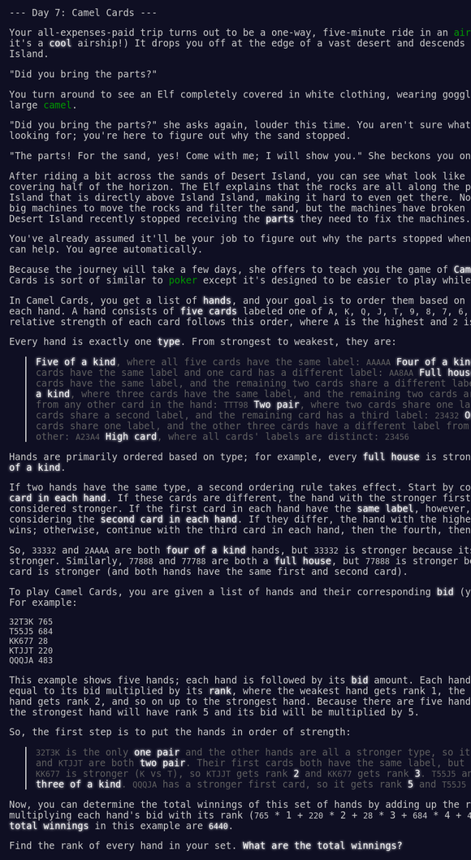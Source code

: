 --- Day 7: Camel Cards ---

Your all-expenses-paid trip turns out to be a one-way, five-minute ride in an [airship](https://en.wikipedia.org/wiki/Airship). (At least it's a <span title="Please only read this sentence while listening to 'The Airship Blackjack' from the Final Fantasy 6 soundtrack."><em>cool</em> airship</span>!) It drops you off at the edge of a vast desert and descends back to Island Island.

"Did you bring the parts?"

You turn around to see an Elf completely covered in white clothing, wearing goggles, and riding a large [camel](https://en.wikipedia.org/wiki/Dromedary).

"Did you bring the parts?" she asks again, louder this time. You aren't sure what parts she's looking for; you're here to figure out why the sand stopped.

"The parts! For the sand, yes! Come with me; I will show you." She beckons you onto the camel.

After riding a bit across the sands of Desert Island, you can see what look like very large rocks covering half of the horizon. The Elf explains that the rocks are all along the part of Desert Island that is directly above Island Island, making it hard to even get there. Normally, they use big machines to move the rocks and filter the sand, but the machines have broken down because Desert Island recently stopped receiving the <em>parts</em> they need to fix the machines.

You've already assumed it'll be your job to figure out why the parts stopped when she asks if you can help. You agree automatically.

Because the journey will take a few days, she offers to teach you the game of <em>Camel Cards</em>. Camel Cards is sort of similar to [poker](https://en.wikipedia.org/wiki/List_of_poker_hands) except it's designed to be easier to play while riding a camel.

In Camel Cards, you get a list of <em>hands</em>, and your goal is to order them based on the <em>strength</em> of each hand. A hand consists of <em>five cards</em> labeled one of <code>A</code>, <code>K</code>, <code>Q</code>, <code>J</code>, <code>T</code>, <code>9</code>, <code>8</code>, <code>7</code>, <code>6</code>, <code>5</code>, <code>4</code>, <code>3</code>, or <code>2</code>. The relative strength of each card follows this order, where <code>A</code> is the highest and <code>2</code> is the lowest.

Every hand is exactly one <em>type</em>. From strongest to weakest, they are:

> <em>Five of a kind</em>, where all five cards have the same label: <code>AAAAA</code></li>
> <em>Four of a kind</em>, where four cards have the same label and one card has a different label: <code>AA8AA</code></li>
> <em>Full house</em>, where three cards have the same label, and the remaining two cards share a different label: <code>23332</code></li>
> <em>Three of a kind</em>, where three cards have the same label, and the remaining two cards are each different from any other card in the hand: <code>TTT98</code></li>
> <em>Two pair</em>, where two cards share one label, two other cards share a second label, and the remaining card has a third label: <code>23432</code></li>
> <em>One pair</em>, where two cards share one label, and the other three cards have a different label from the pair and each other: <code>A23A4</code></li>
> <em>High card</em>, where all cards' labels are distinct: <code>23456</code></li>

Hands are primarily ordered based on type; for example, every <em>full house</em> is stronger than any <em>three of a kind</em>.

If two hands have the same type, a second ordering rule takes effect. Start by comparing the <em>first card in each hand</em>. If these cards are different, the hand with the stronger first card is considered stronger. If the first card in each hand have the <em>same label</em>, however, then move on to considering the <em>second card in each hand</em>. If they differ, the hand with the higher second card wins; otherwise, continue with the third card in each hand, then the fourth, then the fifth.

So, <code>33332</code> and <code>2AAAA</code> are both <em>four of a kind</em> hands, but <code>33332</code> is stronger because its first card is stronger. Similarly, <code>77888</code> and <code>77788</code> are both a <em>full house</em>, but <code>77888</code> is stronger because its third card is stronger (and both hands have the same first and second card).

To play Camel Cards, you are given a list of hands and their corresponding <em>bid</em> (your puzzle input). For example:

```
32T3K 765
T55J5 684
KK677 28
KTJJT 220
QQQJA 483
```

This example shows five hands; each hand is followed by its <em>bid</em> amount. Each hand wins an amount equal to its bid multiplied by its <em>rank</em>, where the weakest hand gets rank 1, the second-weakest hand gets rank 2, and so on up to the strongest hand. Because there are five hands in this example, the strongest hand will have rank 5 and its bid will be multiplied by 5.

So, the first step is to put the hands in order of strength:

> <code>32T3K</code> is the only <em>one pair</em> and the other hands are all a stronger type, so it gets rank <em>1</em>.</li>
> <code>KK677</code> and <code>KTJJT</code> are both <em>two pair</em>. Their first cards both have the same label, but the second card of <code>KK677</code> is stronger (<code>K</code> vs <code>T</code>), so <code>KTJJT</code> gets rank <em>2</em> and <code>KK677</code> gets rank <em>3</em>.</li>
> <code>T55J5</code> and <code>QQQJA</code> are both <em>three of a kind</em>. <code>QQQJA</code> has a stronger first card, so it gets rank <em>5</em> and <code>T55J5</code> gets rank <em>4</em>.</li>

Now, you can determine the total winnings of this set of hands by adding up the result of multiplying each hand's bid with its rank (<code>765</code> * 1 + <code>220</code> * 2 + <code>28</code> * 3 + <code>684</code> * 4 + <code>483</code> * 5). So the <em>total winnings</em> in this example are <code><em>6440</em></code>.

Find the rank of every hand in your set. <em>What are the total winnings?</em>

<style>
body{
background: #0f0f23;
color: #cccccc;
font-family: "Source Code Pro", monospace;
font-weight: 300;
font-size: 14pt;
min-width: 60em;
}
.star, .day-success {
color: #ffff66;
font-style: normal;
text-shadow: 0 0 5px #ffff66;
}
em {
color: #ffffff;
font-style: normal;
text-shadow: 0 0 5px #ffffff;
}
a {
text-decoration: none;
color: #009900;
}
</style>